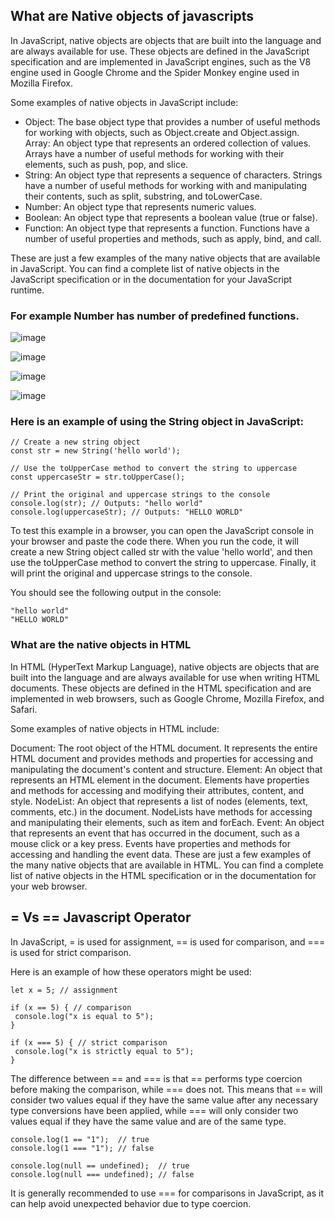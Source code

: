 ## What are Native objects of javascripts

In JavaScript, native objects are objects that are built into the language and are always available for use. These objects are defined in the JavaScript specification and are implemented in JavaScript engines, such as the V8 engine used in Google Chrome and the Spider Monkey engine used in Mozilla Firefox.

Some examples of native objects in JavaScript include:

* Object: The base object type that provides a number of useful methods for working with objects, such as Object.create and Object.assign.
Array: An object type that represents an ordered collection of values. Arrays have a number of useful methods for working with their elements, such as push, pop, and slice.
* String: An object type that represents a sequence of characters. Strings have a number of useful methods for working with and manipulating their contents, such as split, substring, and toLowerCase.
* Number: An object type that represents numeric values.
* Boolean: An object type that represents a boolean value (true or false).
* Function: An object type that represents a function. Functions have a number of useful properties and methods, such as apply, bind, and call.

These are just a few examples of the many native objects that are available in JavaScript. You can find a complete list of native objects in the JavaScript specification or in the documentation for your JavaScript runtime.

### For example Number has number of predefined functions.

![image](https://user-images.githubusercontent.com/117572861/210025054-8bfd3fa6-295d-4e83-9bef-e2b20e5188cb.png)

![image](https://user-images.githubusercontent.com/117572861/210025185-c00150d5-fe93-4acd-8bd4-7b6eff0c03f7.png)

![image](https://user-images.githubusercontent.com/117572861/210025326-09d33e8d-4681-4d09-a80c-6a98a34f93cb.png)

![image](https://user-images.githubusercontent.com/117572861/210025338-fc1ed154-2d69-4664-b7bc-038c39e8855b.png)


### Here is an example of using the String object in JavaScript:
```JS
// Create a new string object
const str = new String('hello world');
```
```JS
// Use the toUpperCase method to convert the string to uppercase
const uppercaseStr = str.toUpperCase();
```

```JS
// Print the original and uppercase strings to the console
console.log(str); // Outputs: "hello world"
console.log(uppercaseStr); // Outputs: "HELLO WORLD"
```

To test this example in a browser, you can open the JavaScript console in your browser and paste the code there. When you run the code, it will create a new String object called str with the value 'hello world', and then use the toUpperCase method to convert the string to uppercase. Finally, it will print the original and uppercase strings to the console.

You should see the following output in the console:

```JS
"hello world"
"HELLO WORLD"
```

### What are the native objects in HTML 

In HTML (HyperText Markup Language), native objects are objects that are built into the language and are always available for use when writing HTML documents. These objects are defined in the HTML specification and are implemented in web browsers, such as Google Chrome, Mozilla Firefox, and Safari.

Some examples of native objects in HTML include:

Document: The root object of the HTML document. It represents the entire HTML document and provides methods and properties for accessing and manipulating the document's content and structure.
Element: An object that represents an HTML element in the document. Elements have properties and methods for accessing and modifying their attributes, content, and style.
NodeList: An object that represents a list of nodes (elements, text, comments, etc.) in the document. NodeLists have methods for accessing and manipulating their elements, such as item and forEach.
Event: An object that represents an event that has occurred in the document, such as a mouse click or a key press. Events have properties and methods for accessing and handling the event data.
These are just a few examples of the many native objects that are available in HTML. You can find a complete list of native objects in the HTML specification or in the documentation for your web browser.
## = Vs == Javascript Operator

In JavaScript, = is used for assignment, == is used for comparison, and === is used for strict comparison.

Here is an example of how these operators might be used:

 ```JS
let x = 5; // assignment

if (x == 5) { // comparison
  console.log("x is equal to 5");
}

if (x === 5) { // strict comparison
  console.log("x is strictly equal to 5");
}
```
The difference between == and === is that == performs type coercion before making the comparison, while === does not. This means that == will consider two values equal if they have the same value after any necessary type conversions have been applied, while === will only consider two values equal if they have the same value and are of the same type.

 ```JS
console.log(1 == "1");  // true
console.log(1 === "1"); // false

console.log(null == undefined);  // true
console.log(null === undefined); // false
```
It is generally recommended to use === for comparisons in JavaScript, as it can help avoid unexpected behavior due to type coercion.
